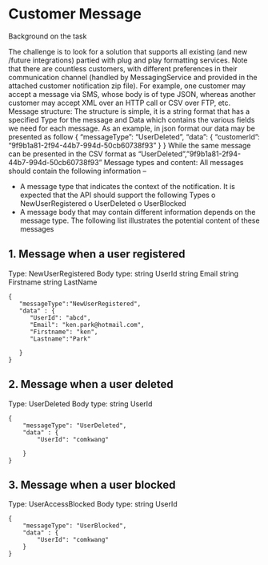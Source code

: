 # Customer Message
Background on the task

The challenge is to look for a solution that supports all existing (and new /future integrations)
partied with plug and play formatting services. Note that there are countless customers, with different preferences in their communication channel (handled by MessagingService and provided in the attached customer notification zip file).
For example, one customer may accept a message via SMS, whose body is of type JSON, whereas another customer may accept XML over an HTTP call or CSV over FTP, etc.
Message structure:
The structure is simple, it is a string format that has a specified Type for the message and Data which contains the various fields we need for each message.
As an example, in json format our data may be presented as follow
{
   “messageType”: “UserDeleted”,
   “data”: {
            “customerId”: “9f9b1a81-2f94-44b7-994d-50cb60738f93” 
    }
}
While the same message can be presented in the CSV format as
“UserDeleted”,”9f9b1a81-2f94-44b7-994d-50cb60738f93” 
Message types and content:
All messages should contain the following information –
- A message type that indicates the context of the notification. It is expected that the API should support the following Types
o NewUserRegistered 
o UserDeleted
o UserBlocked
- A message body that may contain different information depends on the message type. 
The following list illustrates the potential content of these messages
<H2>1. Message when a user registered</H2>
    Type: NewUserRegistered  Body type:
    string UserId 
    string Email 
    string Firstname 
    string LastName
               
    {
       "messageType":"NewUserRegistered",
       "data" : { 
          "UserId": "abcd",
          "Email": "ken.park@hotmail.com",
          "Firstname": "ken",
          "Lastname":"Park"
    
       }
    }


<H2>2. Message when a user deleted</H2>
    Type: UserDeleted Body type:
    string UserId
   
    
    {
        "messageType": "UserDeleted",
        "data" : {
            "UserId": "comkwang"

        }
    }

<H2>3. Message when a user blocked</H2> 
   Type: UserAccessBlocked Body type: 
   string UserId
   
    
    {
        "messageType": "UserBlocked", 
        "data" : {
            "UserId": "comkwang"
        }
    }
